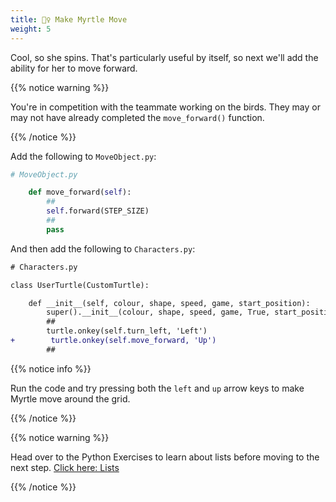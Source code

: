 ```yaml
---
title: 🏃‍♀️ Make Myrtle Move
weight: 5
---
```


Cool, so she spins.
That's particularly useful by itself, so next we'll add the ability for her to move forward.

{{% notice warning %}}

You're in competition with the teammate working on the birds. They may or may not have already completed the `move_forward()` function.

{{% /notice %}}

Add the following to `MoveObject.py`:

```python
# MoveObject.py

    def move_forward(self):
        ##
        self.forward(STEP_SIZE)
        ##
        pass

```

And then add the following to `Characters.py`:

```diff
# Characters.py

class UserTurtle(CustomTurtle):

    def __init__(self, colour, shape, speed, game, start_position):
        super().__init__(colour, shape, speed, game, True, start_position)
        ##
        turtle.onkey(self.turn_left, 'Left')
+        turtle.onkey(self.move_forward, 'Up')
        ##

```

{{% notice info %}}

Run the code and try pressing both the `left` and `up` arrow keys to make Myrtle move around the grid.

{{% /notice %}}

{{% notice warning %}}

Head over to the Python Exercises to learn about lists before moving to the next step. [Click here: Lists](../../exercises/lists)

{{% /notice %}}
